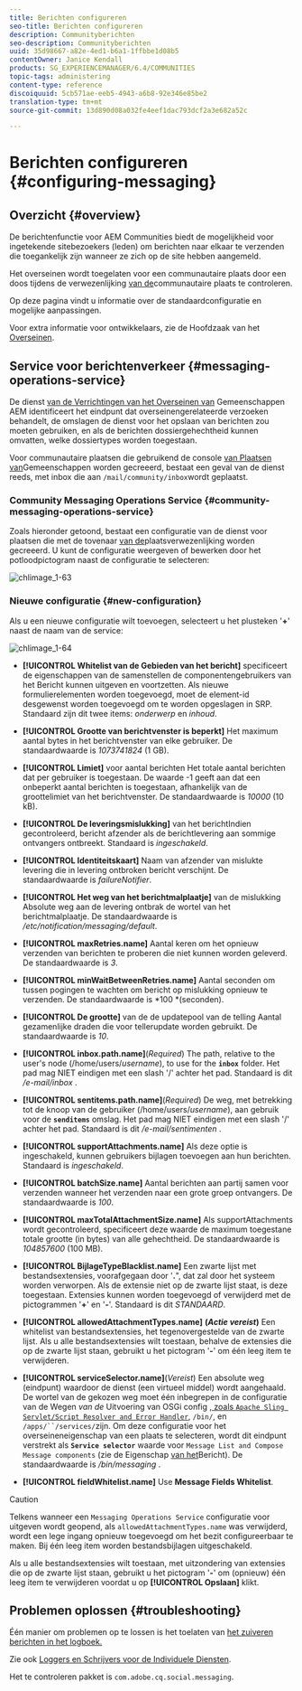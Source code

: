 ```yaml
---
title: Berichten configureren
seo-title: Berichten configureren
description: Communityberichten
seo-description: Communityberichten
uuid: 35d98667-a82e-4ed1-b6a1-1ffbbe1d08b5
contentOwner: Janice Kendall
products: SG_EXPERIENCEMANAGER/6.4/COMMUNITIES
topic-tags: administering
content-type: reference
discoiquuid: 5cb571ae-eeb5-4943-a6b8-92e346e85be2
translation-type: tm+mt
source-git-commit: 13d890d08a032fe4eef1dac793dcf2a3e682a52c

---
```



# Berichten configureren {#configuring-messaging}

## Overzicht {#overview}

De berichtenfunctie voor AEM Communities biedt de mogelijkheid voor ingetekende sitebezoekers (leden) om berichten naar elkaar te verzenden die toegankelijk zijn wanneer ze zich op de site hebben aangemeld.

Het overseinen wordt toegelaten voor een communautaire plaats door een doos tijdens de verwezenlijking [van de](sites-console.md)communautaire plaats te controleren.

Op deze pagina vindt u informatie over de standaardconfiguratie en mogelijke aanpassingen.

Voor extra informatie voor ontwikkelaars, zie de Hoofdzaak van het [Overseinen](essentials-messaging.md).

## Service voor berichtenverkeer {#messaging-operations-service}

De dienst [van de Verrichtingen van het Overseinen van](http://localhost:4502/system/console/configMgr/com.adobe.cq.social.messaging.client.endpoints.impl.MessagingOperationsServiceImpl) Gemeenschappen AEM identificeert het eindpunt dat overseinengerelateerde verzoeken behandelt, de omslagen de dienst voor het opslaan van berichten zou moeten gebruiken, en als de berichten dossiergehechtheid kunnen omvatten, welke dossiertypes worden toegestaan.

Voor communautaire plaatsen die gebruikend de console [van Plaatsen van](sites-console.md)Gemeenschappen worden gecreeerd, bestaat een geval van de dienst reeds, met inbox die aan `/mail/community/inbox`wordt geplaatst.

### Community Messaging Operations Service {#community-messaging-operations-service}

Zoals hieronder getoond, bestaat een configuratie van de dienst voor plaatsen die met de tovenaar [van de](sites-console.md)plaatsverwezenlijking worden gecreeerd. U kunt de configuratie weergeven of bewerken door het potloodpictogram naast de configuratie te selecteren:

![chlimage_1-63](assets/chlimage_1-63.png)

### Nieuwe configuratie {#new-configuration}

Als u een nieuwe configuratie wilt toevoegen, selecteert u het plusteken &#39;**+**&#39; naast de naam van de service:

![chlimage_1-64](assets/chlimage_1-64.png)

* **[!UICONTROL Whitelist van de Gebieden van het bericht]** specificeert de eigenschappen van de samenstellen de componentengebruikers van het Bericht kunnen uitgeven en voortzetten. Als nieuwe formulierelementen worden toegevoegd, moet de element-id desgewenst worden toegevoegd om te worden opgeslagen in SRP. Standaard zijn dit twee items: *onderwerp* en *inhoud*.

* **[!UICONTROL Grootte van berichtvenster is beperkt]** Het maximum aantal bytes in het berichtvenster van elke gebruiker. De standaardwaarde is *1073741824* (1 GB).

* **[!UICONTROL Limiet]** voor aantal berichten Het totale aantal berichten dat per gebruiker is toegestaan. De waarde -1 geeft aan dat een onbeperkt aantal berichten is toegestaan, afhankelijk van de groottelimiet van het berichtvenster. De standaardwaarde is *10000* (10 kB).

* **[!UICONTROL De leveringsmislukking]** van het berichtIndien gecontroleerd, bericht afzender als de berichtlevering aan sommige ontvangers ontbreekt. Standaard is *ingeschakeld*.

* **[!UICONTROL Identiteitskaart]** Naam van afzender van mislukte levering die in levering ontbroken bericht verschijnt. De standaardwaarde is *failureNotifier*.

* **[!UICONTROL Het weg van het berichtmalplaatje]** van de mislukking Absolute weg aan de levering ontbrak de wortel van het berichtmalplaatje. De standaardwaarde is */etc/notification/messaging/default*.

* **[!UICONTROL maxRetries.name]** Aantal keren om het opnieuw verzenden van berichten te proberen die niet kunnen worden geleverd. De standaardwaarde is *3*.

* **[!UICONTROL minWaitBetweenRetries.name]** Aantal seconden om tussen pogingen te wachten om bericht op mislukking opnieuw te verzenden. De standaardwaarde is *100 *(seconden).

* **[!UICONTROL De grootte]** van de de updatepool van de telling Aantal gezamenlijke draden die voor tellerupdate worden gebruikt. De standaardwaarde is *10*.

* **[!UICONTROL inbox.path.name]**(*Required*) The path, relative to the user&#39;s node (/home/users/*username*), to use for the **`inbox`** folder. Het pad mag NIET eindigen met een slash &#39;/&#39; achter het pad. Standaard is dit */e-mail/inbox* .

* **[!UICONTROL sentitems.path.name]**(*Required*) De weg, met betrekking tot de knoop van de gebruiker (/home/users/*username*), aan gebruik voor de **`senditems`** omslag. Het pad mag NIET eindigen met een slash &#39;/&#39; achter het pad. Standaard is dit */e-mail/sentimenten* .

* **[!UICONTROL supportAttachments.name]** Als deze optie is ingeschakeld, kunnen gebruikers bijlagen toevoegen aan hun berichten. Standaard is *ingeschakeld*.

* **[!UICONTROL batchSize.name]** Aantal berichten aan partij samen voor verzenden wanneer het verzenden naar een grote groep ontvangers. De standaardwaarde is *100*.

* **[!UICONTROL maxTotalAttachmentSize.name]** Als supportAttachments wordt gecontroleerd, specificeert deze waarde de maximum toegestane totale grootte (in bytes) van alle gehechtheid. De standaardwaarde is *104857600* (100 MB).

* **[!UICONTROL BijlageTypeBlacklist.name]** Een zwarte lijst met bestandsextensies, voorafgegaan door &#39;**.**&quot;, dat zal door het systeem worden verworpen. Als de extensie niet op de zwarte lijst staat, is deze toegestaan. Extensies kunnen worden toegevoegd of verwijderd met de pictogrammen &#39;**+**&#39; en &#39;**-**&#39;. Standaard is dit *STANDAARD*.

* **[!UICONTROL allowedAttachmentTypes.name]**
   **(*Actie vereist*)** Een whitelist van bestandsextensies, het tegenovergestelde van de zwarte lijst. Als u alle bestandsextensies wilt toestaan, behalve de extensies die op de zwarte lijst staan, gebruikt u het pictogram &#39;**-**&#39; om één leeg item te verwijderen.

* **[!UICONTROL serviceSelector.name]**(*Vereist*) Een absolute weg (eindpunt) waardoor de dienst (een virtueel middel) wordt aangehaald. De wortel van de gekozen weg moet één inbegrepen in de configuratie van de Wegen *van de* Uitvoering van OSGi config [ , zoals `Apache Sling Servlet/Script Resolver and Error Handler`](http://localhost:4502/system/console/configMgr/org.apache.sling.servlets.resolver.SlingServletResolver), `/bin/`, en `/apps/``/services/`zijn. Om deze configuratie voor het overseineneigenschap van een plaats te selecteren, wordt dit eindpunt verstrekt als **`Service selector`** waarde voor `Message List and Compose Message components` (zie de Eigenschap [van het](configure-messaging.md)Bericht). De standaardwaarde is */bin/messaging* .

* **[!UICONTROL fieldWhitelist.name]** Use **Message Fields Whitelist**.

>[!CAUTION]
>
>Telkens wanneer een `Messaging Operations Service` configuratie voor uitgeven wordt geopend, als `allowedAttachmentTypes.name` was verwijderd, wordt een lege ingang opnieuw toegevoegd om het bezit configureerbaar te maken. Bij één leeg item worden bestandsbijlagen uitgeschakeld.
>
>Als u alle bestandsextensies wilt toestaan, met uitzondering van extensies die op de zwarte lijst staan, gebruikt u het pictogram &#39;**-**&#39; om (opnieuw) één leeg item te verwijderen voordat u op **[!UICONTROL Opslaan]** klikt.

## Problemen oplossen {#troubleshooting}

Één manier om problemen op te lossen is het toelaten van [het zuiveren berichten in het logboek.](../../help/sites-administering/troubleshooting.md)

Zie ook [Loggers en Schrijvers voor de Individuele Diensten](../../help/sites-deploying/configure-logging.md#loggers-and-writers-for-individual-services).

Het te controleren pakket is `com.adobe.cq.social.messaging`.
